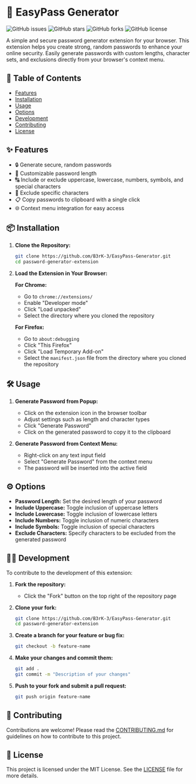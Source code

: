 # 🚀 EasyPass Generator

![GitHub issues](https://img.shields.io/github/issues/B3rK-3/EasyPass-Generator)
![GitHub stars](https://img.shields.io/github/stars/B3rK-3/EasyPass-Generator)
![GitHub forks](https://img.shields.io/github/forks/B3rK-3/EasyPass-Generator)
![GitHub license]([https://img.shields.io/github/license/B3rK-3/EasyPass-Generator](https://img.shields.io/github/license/B3rK-3/EasyPass-Generator))

A simple and secure password generator extension for your browser. This extension helps you create strong, random passwords to enhance your online security. Easily generate passwords with custom lengths, character sets, and exclusions directly from your browser's context menu.

## 📜 Table of Contents

- [Features](#features)
- [Installation](#installation)
- [Usage](#usage)
- [Options](#options)
- [Development](#development)
- [Contributing](#contributing)
- [License](#license)

## ✨ Features

- 🔒 Generate secure, random passwords
- 📏 Customizable password length
- 🔠 Include or exclude uppercase, lowercase, numbers, symbols, and special characters
- 📝 Exclude specific characters
- 📋 Copy passwords to clipboard with a single click
- 🌐 Context menu integration for easy access

## 📦 Installation

1. **Clone the Repository:**
   ```bash
   git clone https://github.com/B3rK-3/EasyPass-Generator.git
   cd password-generator-extension
   ```

2. **Load the Extension in Your Browser:**

   **For Chrome:**
   - Go to `chrome://extensions/`
   - Enable "Developer mode"
   - Click "Load unpacked"
   - Select the directory where you cloned the repository

   **For Firefox:**
   - Go to `about:debugging`
   - Click "This Firefox"
   - Click "Load Temporary Add-on"
   - Select the `manifest.json` file from the directory where you cloned the repository

## 🛠️ Usage

1. **Generate Password from Popup:**
   - Click on the extension icon in the browser toolbar
   - Adjust settings such as length and character types
   - Click "Generate Password"
   - Click on the generated password to copy it to the clipboard

2. **Generate Password from Context Menu:**
   - Right-click on any text input field
   - Select "Generate Password" from the context menu
   - The password will be inserted into the active field

## ⚙️ Options

- **Password Length:** Set the desired length of your password
- **Include Uppercase:** Toggle inclusion of uppercase letters
- **Include Lowercase:** Toggle inclusion of lowercase letters
- **Include Numbers:** Toggle inclusion of numeric characters
- **Include Symbols:** Toggle inclusion of special characters
- **Exclude Characters:** Specify characters to be excluded from the generated password

## 🧑‍💻 Development

To contribute to the development of this extension:

1. **Fork the repository:**
   - Click the "Fork" button on the top right of the repository page

2. **Clone your fork:**
   ```bash
   git clone https://github.com/B3rK-3/EasyPass-Generator.git
   cd password-generator-extension
   ```

3. **Create a branch for your feature or bug fix:**
   ```bash
   git checkout -b feature-name
   ```

4. **Make your changes and commit them:**
   ```bash
   git add .
   git commit -m "Description of your changes"
   ```

5. **Push to your fork and submit a pull request:**
   ```bash
   git push origin feature-name
   ```

## 🤝 Contributing

Contributions are welcome! Please read the [CONTRIBUTING.md](CONTRIBUTING.md) for guidelines on how to contribute to this project.

## 📄 License

This project is licensed under the MIT License. See the [LICENSE](LICENSE) file for more details.
